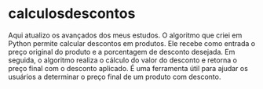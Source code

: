 # calculosdescontos
Aqui atualizo os avançados dos meus estudos.
O algoritmo que criei em Python permite calcular descontos em produtos. Ele recebe como entrada o preço original do produto e a porcentagem de desconto desejada. Em seguida, o algoritmo realiza o cálculo do valor do desconto e retorna o preço final com o desconto aplicado. É uma ferramenta útil para ajudar os usuários a determinar o preço final de um produto com desconto.
